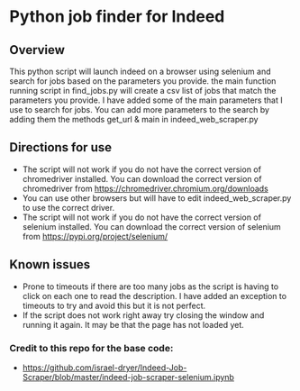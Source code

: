 # Python job finder for Indeed

## Overview

This python script will launch indeed on a browser using selenium and search for jobs based on the parameters you provide.
the main function running script in find_jobs.py will create a csv list of jobs that match the parameters you provide. I have added some of the main parameters that I use to search for jobs. You can add more parameters to the search by adding them the methods get_url & main in indeed_web_scraper.py

## Directions for use

- The script will not work if you do not have the correct version of chromedriver installed. You can download the correct version of chromedriver from https://chromedriver.chromium.org/downloads
- You can use other browsers but will have to edit indeed_web_scraper.py to use the correct driver.
- The script will not work if you do not have the correct version of selenium installed. You can download the correct version of selenium from https://pypi.org/project/selenium/

## Known issues

- Prone to timeouts if there are too many jobs as the script is having to click on each one to read the description. I have added an exception to timeouts to try and avoid this but it is not perfect.
- If the script does not work right away try closing the window and running it again. It may be that the page has not loaded yet.

### Credit to this repo for the base code:

- https://github.com/israel-dryer/Indeed-Job-Scraper/blob/master/indeed-job-scraper-selenium.ipynb
